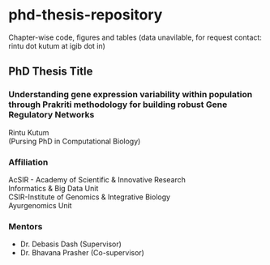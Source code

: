# phd-thesis-repository
Chapter-wise code, figures and tables (data unavilable, for request contact: rintu dot kutum at igib dot in)

## PhD Thesis Title
### Understanding gene expression variability within population through Prakriti methodology for building robust Gene Regulatory Networks

Rintu Kutum \
(Pursing PhD in Computational Biology)

### Affiliation
AcSIR - Academy of Scientific & Innovative Research \
Informatics & Big Data Unit \
CSIR-Institute of Genomics & Integrative Biology \
Ayurgenomics Unit

### Mentors
- Dr. Debasis Dash (Supervisor)
- Dr. Bhavana Prasher (Co-supervisor)


